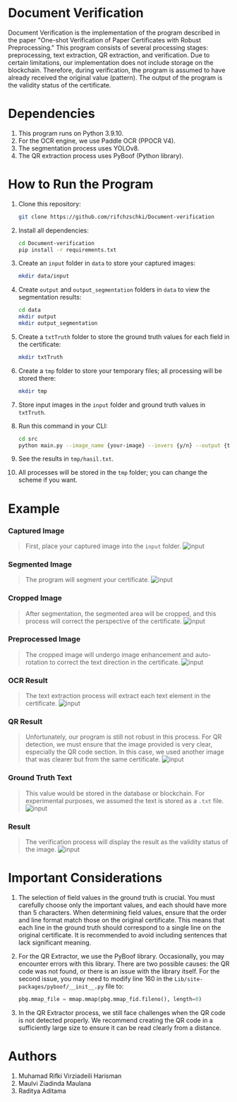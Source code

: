 # Document Verification

Document Verification is the implementation of the program described in the paper "One-shot Verification of Paper Certificates with Robust Preprocessing." This program consists of several processing stages: preprocessing, text extraction, QR extraction, and verification. Due to certain limitations, our implementation does not include storage on the blockchain. Therefore, during verification, the program is assumed to have already received the original value (pattern). The output of the program is the validity status of the certificate.

# Dependencies

1. This program runs on Python 3.9.10.
2. For the OCR engine, we use Paddle OCR (PPOCR V4).
3. The segmentation process uses YOLOv8.
4. The QR extraction process uses PyBoof (Python library).

# How to Run the Program

1. Clone this repository:

    ```bash
    git clone https://github.com/rifchzschki/Document-verification
    ```

2. Install all dependencies:

    ```bash
    cd Document-verification
    pip install -r requirements.txt
    ```

3. Create an `input` folder in `data` to store your captured images:

    ```bash
    mkdir data/input
    ```

4. Create `output` and `output_segmentation` folders in `data` to view the segmentation results:

    ```bash
    cd data
    mkdir output
    mkdir output_segmentation
    ```

5. Create a `txtTruth` folder to store the ground truth values for each field in the certificate:

    ```bash
    mkdir txtTruth
    ```

6. Create a `tmp` folder to store your temporary files; all processing will be stored there:

    ```bash
    mkdir tmp
    ```

7. Store input images in the `input` folder and ground truth values in `txtTruth`.
8. Run this command in your CLI:

    ```bash
    cd src
    python main.py --image_name {your-image} --invers {y/n} --output {temp txt for OCR result} --target {ground-truth-txt} --prep {y/n} --ocr {y/n} --verif {y/n}
    ```

9. See the results in `tmp/hasil.txt`.
10. All processes will be stored in the `tmp` folder; you can change the scheme if you want.

# Example
### Captured Image
> First, place your captured image into the `input` folder.
![input](assets/input.jpg)

### Segmented Image
> The program will segment your certificate.
![input](assets/segmented.jpg)

### Cropped Image
> After segmentation, the segmented area will be cropped, and this process will correct the perspective of the certificate.
![input](assets/cropped.jpg)

### Preprocessed Image
> The cropped image will undergo image enhancement and auto-rotation to correct the text direction in the certificate.
![input](assets/final.jpg)

### OCR Result
> The text extraction process will extract each text element in the certificate.
![input](assets/ocr-result.png)

### QR Result
> Unfortunately, our program is still not robust in this process. For QR detection, we must ensure that the image provided is very clear, especially the QR code section. In this case, we used another image that was clearer but from the same certificate.
![input](assets/qr-extractor.jpg)

### Ground Truth Text
> This value would be stored in the database or blockchain. For experimental purposes, we assumed the text is stored as a `.txt` file.
![input](assets/groundTruth.png)

### Result
> The verification process will display the result as the validity status of the image.
![input](assets/result.png)

# Important Considerations

1. The selection of field values in the ground truth is crucial. You must carefully choose only the important values, and each should have more than 5 characters. When determining field values, ensure that the order and line format match those on the original certificate. This means that each line in the ground truth should correspond to a single line on the original certificate. It is recommended to avoid including sentences that lack significant meaning.

2. For the QR Extractor, we use the PyBoof library. Occasionally, you may encounter errors with this library. There are two possible causes: the QR code was not found, or there is an issue with the library itself. For the second issue, you may need to modify line 160 in the `Lib/site-packages/pyboof/__init__.py` file to:
    ```python
    pbg.mmap_file = mmap.mmap(pbg.mmap_fid.fileno(), length=0)
    ```

3. In the QR Extractor process, we still face challenges when the QR code is not detected properly. We recommend creating the QR code in a sufficiently large size to ensure it can be read clearly from a distance.



# Authors

1. Muhamad Rifki Virziadeili Harisman
2. Maulvi Ziadinda Maulana
3. Raditya Aditama
